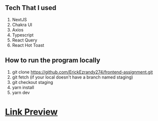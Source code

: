 ## Tech That I used
1. NextJS
2. Chakra UI
3. Axios
4. Typescript
5. React Query
6. React Hot Toast

## How to run the program locally
1. git clone https://github.com/ErickEzrandy274/frontend-assignment.git
2. git fetch (if your local doesn't have a branch named staging)
3. git checkout staging
4. yarn install
5. yarn dev

# [Link Preview](https://online-store-git-staging-erickezrandy274.vercel.app/)